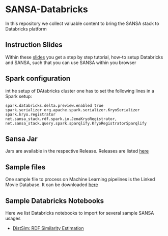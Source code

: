 # SANSA-Databricks
In this repository we collect valuable content to bring the SANSA stack to Databricks platform

## Instruction Slides
Within these [slides](https://github.com/SANSA-Stack/SANSA-Databricks/blob/main/SANSA%20through%20Databricks.pdf) you get a step by step tutorial, how-to setup Databricks and SANSA, such that you can use SANSA within you browser

## Spark configuration
int he setup of DAtabricks cluster one has to set the following lines in a Spark setup:
```
spark.databricks.delta.preview.enabled true
spark.serializer org.apache.spark.serializer.KryoSerializer
spark.kryo.registrator net.sansa_stack.rdf.spark.io.JenaKryoRegistrator, net.sansa_stack.query.spark.sparqlify.KryoRegistratorSparqlify
```

## Sansa Jar
Jars are available in the respective Release. Releases are listed [here](https://github.com/SANSA-Stack/SANSA-Stack/releases)

## Sample files
One sample file to process on Machine Learning pipelines is the Linked Movie Database. It can be downloaded [here](http://www.cs.toronto.edu/~oktie/linkedmdb/linkedmdb-18-05-2009-dump.nt)

## Sample Databricks Notebooks
Here we list Databricks notebooks to import for several sample SANSA usages

- [DistSim: RDF Similarity Estimation](https://databricks-prod-cloudfront.cloud.databricks.com/public/4027ec902e239c93eaaa8714f173bcfc/6924783690087984/3848631259312629/8524188481975304/latest.html)
